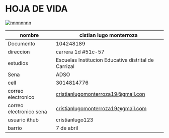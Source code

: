 # HOJA DE VIDA 
<a href="https://ibb.co/FBFJvnz"><img src="https://i.ibb.co/FBFJvnz/nnnnnnnn.png" alt="nnnnnnnn" border="0"></a>

| nombre  | cistian lugo monterroza |
|---------------|----------------------|
|Documento|104248189|
| direccion | carrera 1d #51c-57|
| estudios  |  Escuelas	Institucion Educativa distrital de Carrizal |
| Sena |	ADSO |
| cell | 3014814776 |
| correo electronico | cristianlugomonterroza19@gmail.con |
|correo electronico sena| cristianlugomonterroza19@gmail.com
| usuario ithub | cristianlugo123 |
|barrio | 7 de abril |
